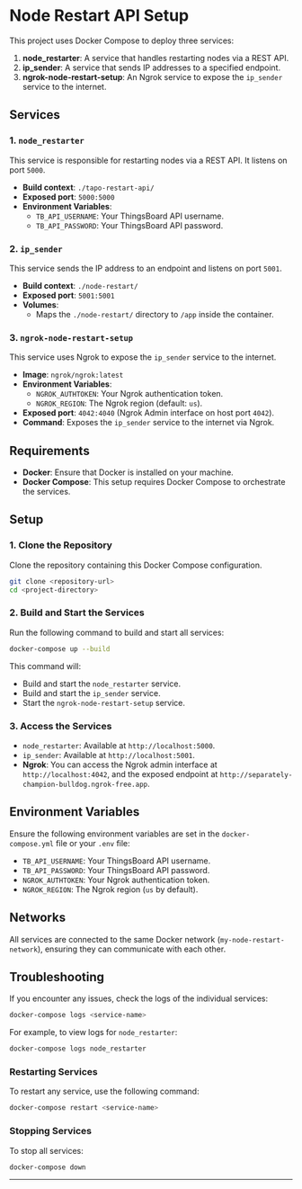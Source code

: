 

# Node Restart API Setup

This project uses Docker Compose to deploy three services:
1. **node_restarter**: A service that handles restarting nodes via a REST API.
2. **ip_sender**: A service that sends IP addresses to a specified endpoint.
3. **ngrok-node-restart-setup**: An Ngrok service to expose the `ip_sender` service to the internet.

## Services

### 1. `node_restarter`
This service is responsible for restarting nodes via a REST API. It listens on port `5000`.

- **Build context**: `./tapo-restart-api/`
- **Exposed port**: `5000:5000`
- **Environment Variables**:
  - `TB_API_USERNAME`: Your ThingsBoard API username.
  - `TB_API_PASSWORD`: Your ThingsBoard API password.

### 2. `ip_sender`
This service sends the IP address to an endpoint and listens on port `5001`.

- **Build context**: `./node-restart/`
- **Exposed port**: `5001:5001`
- **Volumes**:
  - Maps the `./node-restart/` directory to `/app` inside the container.

### 3. `ngrok-node-restart-setup`
This service uses Ngrok to expose the `ip_sender` service to the internet.

- **Image**: `ngrok/ngrok:latest`
- **Environment Variables**:
  - `NGROK_AUTHTOKEN`: Your Ngrok authentication token.
  - `NGROK_REGION`: The Ngrok region (default: `us`).
- **Exposed port**: `4042:4040` (Ngrok Admin interface on host port `4042`).
- **Command**: Exposes the `ip_sender` service to the internet via Ngrok.

## Requirements

- **Docker**: Ensure that Docker is installed on your machine.
- **Docker Compose**: This setup requires Docker Compose to orchestrate the services.

## Setup

### 1. Clone the Repository
Clone the repository containing this Docker Compose configuration.

```bash
git clone <repository-url>
cd <project-directory>
```

### 2. Build and Start the Services

Run the following command to build and start all services:

```bash
docker-compose up --build
```

This command will:
- Build and start the `node_restarter` service.
- Build and start the `ip_sender` service.
- Start the `ngrok-node-restart-setup` service.

### 3. Access the Services
- `node_restarter`: Available at `http://localhost:5000`.
- `ip_sender`: Available at `http://localhost:5001`.
- **Ngrok**: You can access the Ngrok admin interface at `http://localhost:4042`, and the exposed endpoint at `http://separately-champion-bulldog.ngrok-free.app`.

## Environment Variables

Ensure the following environment variables are set in the `docker-compose.yml` file or your `.env` file:
- `TB_API_USERNAME`: Your ThingsBoard API username.
- `TB_API_PASSWORD`: Your ThingsBoard API password.
- `NGROK_AUTHTOKEN`: Your Ngrok authentication token.
- `NGROK_REGION`: The Ngrok region (`us` by default).

## Networks

All services are connected to the same Docker network (`my-node-restart-network`), ensuring they can communicate with each other.

## Troubleshooting

If you encounter any issues, check the logs of the individual services:

```bash
docker-compose logs <service-name>
```

For example, to view logs for `node_restarter`:

```bash
docker-compose logs node_restarter
```

### Restarting Services

To restart any service, use the following command:

```bash
docker-compose restart <service-name>
```

### Stopping Services

To stop all services:

```bash
docker-compose down
```

---


